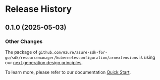 # Release History

## 0.1.0 (2025-05-03)
### Other Changes

The package of `github.com/Azure/azure-sdk-for-go/sdk/resourcemanager/kubernetesconfiguration/armextensions` is using our [next generation design principles](https://azure.github.io/azure-sdk/general_introduction.html).

To learn more, please refer to our documentation [Quick Start](https://aka.ms/azsdk/go/mgmt).